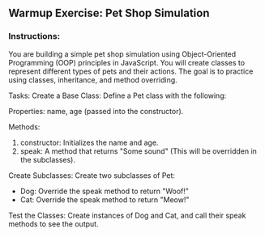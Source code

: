 ## Warmup Exercise: Pet Shop Simulation
### Instructions:
You are building a simple pet shop simulation using Object-Oriented Programming (OOP) principles in JavaScript. You will create classes to represent different types of pets and their actions. The goal is to practice using classes, inheritance, and method overriding.

Tasks:
Create a Base Class: Define a Pet class with the following:

Properties: name, age (passed into the constructor).

Methods:
1. constructor: Initializes the name and age.
2. speak: A method that returns "Some sound" (This will be overridden in the subclasses).

Create Subclasses: Create two subclasses of Pet:

- Dog:
Override the speak method to return "Woof!"
- Cat:
Override the speak method to return "Meow!"

Test the Classes: Create instances of Dog and Cat, and call their speak methods to see the output.

